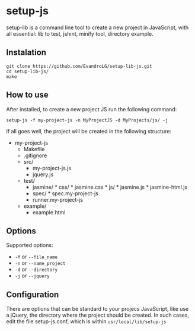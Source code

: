 # setup-js
setup-lib is a command line tool to create a new project in JavaScript, with all essential: lib to test, 
jshint, minify tool, directory example.

## Instalation
```
git clone https://github.com/EvandroLG/setup-lib-js.git
cd setup-lib-js/
make
```

## How to use
After installed, to create a new project JS run the following command:
```
setup-js -f my-project-js -n MyProjectJS -d MyProjects/js/ -j
```
If all goes well, the project will be created in the following structure:
* my-project-js
	* Makefile
	* .gitignore
	* src/
		* my-project-js.js
		* jquery.js
  * test/
    * jasmine/
			* css/
					* jasmine.css
			* js/
					* jasmine.js
					* jasmine-html.js
    * spec/
				* spec.my-project-js
    * runner.my-project-js
  * example/
    * example.html

## Options
Supported options:
*  <code>-f</code> or <code>--file_name</code>
*  <code>-n</code> or <code>--name_project</code>
*  <code>-d</code> or <code>--directory</code>
*  <code>-j</code> or <code>--jquery</code>

## Configuration
There are options that can be standard to your projecs JavaScript, like use a jQuery, the directory where the
project should be created. In such cases, edit the file setup-js.conf, which is within <code>usr/local/lib/setup-js</code>